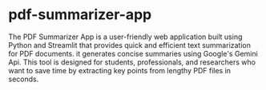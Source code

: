 # pdf-summarizer-app
The PDF Summarizer App is a user-friendly web application built using Python and Streamlit that provides quick and efficient text summarization for PDF documents. it generates concise summaries using Google's Gemini Api. This tool is designed for students, professionals, and researchers who want to save time by extracting key points from lengthy PDF files in seconds. 
